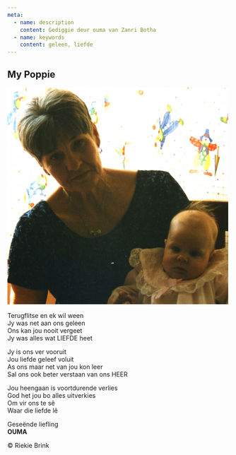 ```yaml
---
meta:
  - name: description
    content: Gediggie deur ouma van Zanri Botha
  - name: keywords
    content: geleen, liefde
---
```

## My Poppie

![My Poppie](./ouma-en-zanri.jpg)

Terugflitse en ek wil ween  
Jy was net aan ons geleen  
Ons kan jou nooit vergeet  
Jy was alles wat LIEFDE heet  

Jy is ons ver vooruit  
Jou liefde geleef voluit  
As ons maar net van jou kon leer  
Sal ons ook beter verstaan van ons HEER  

Jou heengaan is voortdurende verlies  
God het jou bo alles uitverkies  
Om vir ons te sê  
Waar die liefde lê  

Geseënde liefling  
**OUMA**

&copy; Riekie Brink